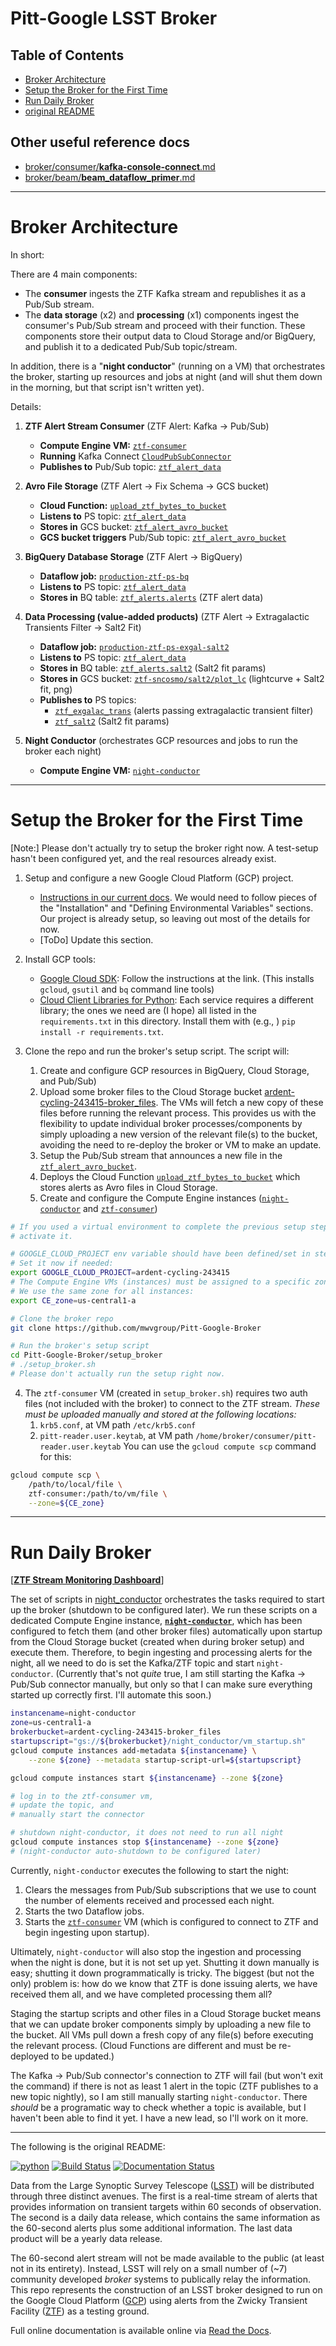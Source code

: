 # Pitt-Google LSST Broker

## Table of Contents
- [Broker Architecture](#broker-architecture)
- [Setup the Broker for the First Time](#setup-the-broker-for-the-first-time)
- [Run Daily Broker](#run-daily-broker)
- [original README](#ogread)

## Other useful reference docs
- [broker/consumer/__kafka-console-connect__.md](broker/consumer/kafka_console_connect.md) 
- [broker/beam/__beam_dataflow_primer__.md](broker/beam/beam_dataflow_primer.md)

---

# Broker Architecture
<!-- fs -->
In short:

There are 4 main components:
- The __consumer__ ingests the ZTF Kafka stream and republishes it as a Pub/Sub stream.
- The __data storage__ (x2) and __processing__ (x1) components ingest the consumer's Pub/Sub stream and proceed with their function. These components store their output data to Cloud Storage and/or BigQuery, and publish it to a dedicated Pub/Sub topic/stream.

In addition, there is a "__night conductor__" (running on a VM) that
orchestrates the broker,
starting up resources and jobs at night (and will shut them down in the morning, but that script isn't written yet).


Details:

1. __ZTF Alert Stream Consumer__ (ZTF Alert: Kafka -> Pub/Sub)
    - __Compute Engine VM:__  [`ztf-consumer`](https://console.cloud.google.com/compute/instancesMonitoringDetail/zones/us-central1-a/instances/ztf-consumer?project=ardent-cycling-243415&tab=monitoring&duration=PT1H)
    - __Running__  Kafka Connect [`CloudPubSubConnector`](https://github.com/GoogleCloudPlatform/pubsub/tree/master/kafka-connector)
    - __Publishes to__ Pub/Sub topic:  [`ztf_alert_data`](https://console.cloud.google.com/cloudpubsub/topic/detail/ztf_alert_data?project=ardent-cycling-243415)

2. __Avro File Storage__ (ZTF Alert -> Fix Schema -> GCS bucket)
    - __Cloud Function:__
 [`upload_ztf_bytes_to_bucket`](https://console.cloud.google.com/functions/details/us-central1/upload_ztf_bytes_to_bucket?project=ardent-cycling-243415&pageState=%28%22functionsDetailsCharts%22:%28%22groupValue%22:%22P1D%22,%22customValue%22:null%29%29)
    - __Listens to__ PS topic: [`ztf_alert_data`](https://console.cloud.google.com/cloudpubsub/topic/detail/ztf_alert_data?project=ardent-cycling-243415)
    - __Stores in__ GCS bucket: [`ztf_alert_avro_bucket`](https://console.cloud.google.com/storage/browser/ardent-cycling-243415_ztf_alert_avro_bucket;tab=objects?forceOnBucketsSortingFiltering=false&project=ardent-cycling-243415&prefix=&forceOnObjectsSortingFiltering=false)
    - __GCS bucket triggers__ Pub/Sub topic: [`ztf_alert_avro_bucket`](https://console.cloud.google.com/cloudpubsub/topic/detail/ztf_alert_avro_bucket?project=ardent-cycling-243415)

3. __BigQuery Database Storage__ (ZTF Alert -> BigQuery)
    - __Dataflow job:__ [`production-ztf-ps-bq`](https://console.cloud.google.com/dataflow/jobs?project=ardent-cycling-243415)
    - __Listens to__ PS topic: [`ztf_alert_data`](https://console.cloud.google.com/cloudpubsub/topic/detail/ztf_alert_data?project=ardent-cycling-243415)
    - __Stores in__ BQ table: [`ztf_alerts.alerts`](https://console.cloud.google.com/bigquery?project=ardent-cycling-243415) (ZTF alert data)

4. __Data Processing (value-added products)__ (ZTF Alert -> Extragalactic Transients Filter -> Salt2 Fit)
    - __Dataflow job:__ [`production-ztf-ps-exgal-salt2`](https://console.cloud.google.com/dataflow/jobs?project=ardent-cycling-243415)
    - __Listens to__ PS topic: [`ztf_alert_data`](https://console.cloud.google.com/cloudpubsub/topic/detail/ztf_alert_data?project=ardent-cycling-243415)
    - __Stores in__ BQ table: [`ztf_alerts.salt2`](https://console.cloud.google.com/bigquery?project=ardent-cycling-243415) (Salt2 fit params)
    - __Stores in__ GCS bucket: [`ztf-sncosmo/salt2/plot_lc`](https://console.cloud.google.com/storage/browser/ardent-cycling-243415_ztf-sncosmo/salt2/plot_lc?pageState=%28%22StorageObjectListTable%22:%28%22f%22:%22%255B%255D%22%29%29&project=ardent-cycling-243415&prefix=&forceOnObjectsSortingFiltering=false) (lightcurve + Salt2 fit, png)
    - __Publishes to__ PS topics:
        - [ `ztf_exgalac_trans`](https://console.cloud.google.com/cloudpubsub/topic/detail/ztf_exgalac_trans?project=ardent-cycling-243415) (alerts passing extragalactic transient filter)
        - [`ztf_salt2`](https://console.cloud.google.com/cloudpubsub/topic/detail/ztf_salt2?project=ardent-cycling-243415) (Salt2 fit params)

5. __Night Conductor__ (orchestrates GCP resources and jobs to run the broker each night)
    - __Compute Engine VM:__  [`night-conductor`](https://console.cloud.google.com/compute/instancesDetail/zones/us-central1-a/instances/night-conductor?tab=details&project=ardent-cycling-243415)

<!-- fe Broker Architecture -->

---

# Setup the Broker for the First Time
<!-- fs -->
[Note:] Please don't actually try to setup the broker right now. A test-setup hasn't been configured yet, and the real resources already exist.

1. Setup and configure a new Google Cloud Platform (GCP) project.
    - [Instructions in our current docs](https://pitt-broker.readthedocs.io/en/latest/installation_setup/installation.html). We would need to follow pieces of the "Installation" and "Defining Environmental Variables" sections. Our project is already setup, so leaving out most of the details for now.
    - [ToDo] Update this section.

2. Install GCP tools:
    - [Google Cloud SDK](https://cloud.google.com/sdk/docs/install): Follow the instructions at the link. (This installs `gcloud`, `gsutil` and `bq` command line tools)
    - [Cloud Client Libraries for Python](https://cloud.google.com/python/docs/reference): Each service requires a different library; the ones we need are (I hope) all listed in the `requirements.txt` in this directory. Install them with (e.g., ) `pip install -r requirements.txt`.

3. Clone the repo and run the broker's setup script.
The script will:
    1. Create and configure GCP resources in BigQuery, Cloud Storage, and Pub/Sub)
    2. Upload some broker files to the Cloud Storage bucket [ardent-cycling-243415-broker_files](https://console.cloud.google.com/storage/browser/ardent-cycling-243415-broker_files?project=ardent-cycling-243415&pageState=%28%22StorageObjectListTable%22:%28%22f%22:%22%255B%255D%22%29%29&prefix=&forceOnObjectsSortingFiltering=false). The VMs will fetch a new copy of these files before running the relevant process. This provides us with the flexibility to update individual broker processes/components by simply uploading a new version of the relevant file(s) to the bucket, avoiding the need to re-deploy the broker or VM to make an update.
    3. Setup the Pub/Sub stream that announces a new file in the [`ztf_alert_avro_bucket`]((https://console.cloud.google.com/storage/browser/ardent-cycling-243415_ztf_alert_avro_bucket;tab=objects?forceOnBucketsSortingFiltering=false&project=ardent-cycling-243415&prefix=&forceOnObjectsSortingFiltering=false)).
    4. Deploys the Cloud Function [`upload_ztf_bytes_to_bucket`](https://console.cloud.google.com/functions/details/us-central1/upload_ztf_bytes_to_bucket?project=ardent-cycling-243415&pageState=%28%22functionsDetailsCharts%22:%28%22groupValue%22:%22P1D%22,%22customValue%22:null%29%29) which stores alerts as Avro files in Cloud Storage.
    5. Create and configure the Compute Engine instances ([`night-conductor`](https://console.cloud.google.com/compute/instancesDetail/zones/us-central1-a/instances/night-conductor?tab=details&project=ardent-cycling-243415) and [`ztf-consumer`](https://console.cloud.google.com/compute/instancesMonitoringDetail/zones/us-central1-a/instances/ztf-consumer?project=ardent-cycling-243415&tab=monitoring&duration=PT1H&pageState=%28%22duration%22:%28%22groupValue%22:%22P7D%22,%22customValue%22:null%29%29))

```bash
# If you used a virtual environment to complete the previous setup steps,
# activate it.

# GOOGLE_CLOUD_PROJECT env variable should have been defined/set in step 1.
# Set it now if needed:
export GOOGLE_CLOUD_PROJECT=ardent-cycling-243415
# The Compute Engine VMs (instances) must be assigned to a specific zone.
# We use the same zone for all instances:
export CE_zone=us-central1-a

# Clone the broker repo
git clone https://github.com/mwvgroup/Pitt-Google-Broker

# Run the broker's setup script
cd Pitt-Google-Broker/setup_broker
# ./setup_broker.sh  
# Please don't actually run the setup right now.
```

4. The `ztf-consumer` VM (created in `setup_broker.sh`) requires two auth files (not included with the broker) to connect to the ZTF stream.
_These must be uploaded manually and stored at the following locations:_
    1. `krb5.conf`, at VM path `/etc/krb5.conf`
    2. `pitt-reader.user.keytab`, at VM path `/home/broker/consumer/pitt-reader.user.keytab`
You can use the `gcloud compute scp` command for this:
```bash
gcloud compute scp \
    /path/to/local/file \
    ztf-consumer:/path/to/vm/file \
    --zone=${CE_zone}
```

<!-- fe Setup the Broker -->

---

# Run Daily Broker
<!-- fs -->
[[__ZTF Stream Monitoring Dashboard__](https://console.cloud.google.com/monitoring/dashboards/builder/d8b7db8b-c875-4b93-8b31-d9f427f0c761?project=ardent-cycling-243415&dashboardBuilderState=%257B%2522editModeEnabled%2522:false%257D&timeDomain=1w)]

The set of scripts in [night_conductor](night_conductor) orchestrates the tasks required to start up the broker (shutdown to be configured later).
We run these scripts on a dedicated Compute Engine instance, [__`night-conductor`__](https://console.cloud.google.com/compute/instancesDetail/zones/us-central1-a/instances/night-conductor?tab=details&project=ardent-cycling-243415),
which has been configured to fetch them (and other broker files) automatically upon startup from the Cloud Storage bucket (created when during broker setup) and execute them.
Therefore, to begin ingesting and processing alerts for the night, all we need to do is set the Kafka/ZTF topic and start `night-conductor`.
(Currently that's not _quite_ true, I am still starting the Kafka -> Pub/Sub connector manually, but only so that I can make sure everything started up correctly first. I'll automate this soon.)

```bash
instancename=night-conductor
zone=us-central1-a
brokerbucket=ardent-cycling-243415-broker_files
startupscript="gs://${brokerbucket}/night_conductor/vm_startup.sh"
gcloud compute instances add-metadata ${instancename} \
    --zone ${zone} --metadata startup-script-url=${startupscript}

gcloud compute instances start ${instancename} --zone ${zone}

# log in to the ztf-consumer vm,
# update the topic, and
# manually start the connector

# shutdown night-conductor, it does not need to run all night
gcloud compute instances stop ${instancename} --zone ${zone}
# (night-conductor auto-shutdown to be configured later)
```

Currently, `night-conductor` executes the following to start the night:
1. Clears the messages from Pub/Sub subscriptions that we use to count the number of elements received and processed each night.
2. Starts the two Dataflow jobs.
3. Starts the [`ztf-consumer`](https://console.cloud.google.com/compute/instancesMonitoringDetail/zones/us-central1-a/instances/ztf-consumer?project=ardent-cycling-243415&tab=monitoring&duration=PT1H&pageState=%28%22duration%22:%28%22groupValue%22:%22P7D%22,%22customValue%22:null%29%29) VM (which is configured to connect to ZTF and begin ingesting upon startup).

Ultimately, `night-conductor` will also stop the ingestion and processing when the night is done, but it is not set up yet.
Shutting it down manually is easy;
shutting it down programmatically is tricky.
The biggest (but not the only) problem is:
how do we know that ZTF is done issuing alerts, we have received them all, and we have completed processing them all?

Staging the startup scripts and other files in a Cloud Storage bucket means that we can update broker components simply by uploading a new file to the bucket.
All VMs pull down a fresh copy of any file(s) before executing the relevant process.
(Cloud Functions are different and must be re-deployed to be updated.)

The Kafka -> Pub/Sub connector's connection to ZTF will fail (but won't exit the command) if there is not as least 1 alert in the topic (ZTF publishes to a new topic nightly), so I am still manually starting `night-conductor`.
There _should_ be a programatic way to check whether a topic is available, but I haven't been able to find it yet.
I have a new lead, so I'll work on it more.

<!-- fe Run Daily Broker -->


---
<a name="ogread"></a>
The following is the original README:
<!-- fs -->

[![python](https://img.shields.io/badge/python-3.7-g.svg)]()
[![Build Status](https://travis-ci.com/mwvgroup/Pitt-Google-Broker.svg?branch=master)](https://travis-ci.com/mwvgroup/Pitt-Google-Broker)
[![Documentation Status](https://readthedocs.org/projects/pitt-broker/badge/?version=latest)](https://pitt-broker.readthedocs.io/en/latest/?badge=latest)

Data from the Large Synoptic Survey Telescope ([LSST](https://www.lsst.org)) will be distributed through three distinct avenues. The first is a real-time stream of alerts that provides information on transient targets within 60 seconds of observation. The second is a daily data release, which contains the same information as the 60-second alerts plus some additional information. The last data product will be a yearly data release.

The 60-second alert stream will not be made available to the public (at least not in its entirety). Instead, LSST will rely on a small number of (~7) community developed *broker* systems to publically relay the information. This repo represents the construction of an LSST broker designed to run on the Google Cloud Platform ([GCP](https://cloud.google.com)) using alerts from the Zwicky Transient Facility ([ZTF](https://www.ztf.caltech.edu)) as a testing ground.

Full online documentation is available online via [Read the Docs](https://pitt-broker.readthedocs.io/en/latest/index.html).

<!-- fe OG readme -->
